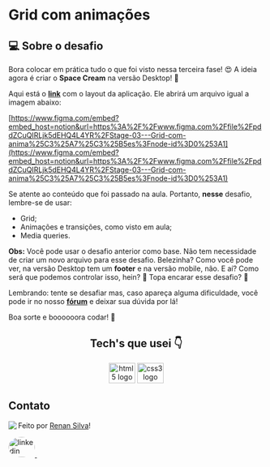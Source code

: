 # Grid com animações

## 💻 Sobre o desafio

Bora colocar em prática tudo o que foi visto nessa terceira fase! 😍
A ideia agora é criar o **Space Cream** na versão Desktop! 🚀

Aqui está o [**link**](https://www.figma.com/file/pddZCuQIRLjk5dEHQ4L4YR/Stage-03---Grid-com-anima%C3%A7%C3%B5es/duplicate) com o layout da aplicação. Ele abrirá um arquivo igual a imagem abaixo:

[https://www.figma.com/embed?embed_host=notion&url=https%3A%2F%2Fwww.figma.com%2Ffile%2FpddZCuQIRLjk5dEHQ4L4YR%2FStage-03---Grid-com-anima%25C3%25A7%25C3%25B5es%3Fnode-id%3D0%253A1](https://www.figma.com/embed?embed_host=notion&url=https%3A%2F%2Fwww.figma.com%2Ffile%2FpddZCuQIRLjk5dEHQ4L4YR%2FStage-03---Grid-com-anima%25C3%25A7%25C3%25B5es%3Fnode-id%3D0%253A1)

Se atente ao conteúdo que foi passado na aula. Portanto, **nesse** desafio, lembre-se de usar:

- Grid;
- Animações e transições, como visto em aula;
- Media queries.

**Obs:** Você pode usar o desafio anterior como base. Não tem necessidade de criar um novo arquivo para esse desafio. Belezinha?
Como você pode ver, na versão Desktop tem um **footer** e na versão mobile, não.
E aí? Como será que podemos controlar isso, hein? 👀
Topa encarar esse desafio? **💜**

Lembrando: tente se desafiar mas, caso apareça alguma dificuldade, você pode ir no nosso **[fórum](https://app.rocketseat.com.br/h/forum/explorer)** e deixar sua dúvida por lá!

Boa sorte e boooooora codar! **🚀**

<h2 align="center">Tech's que usei 👇</h2>

<div align="center">

  <img src="https://cdn.jsdelivr.net/gh/devicons/devicon/icons/html5/html5-original.svg" height="40" width="52" alt="html5 logo"  />
  <img src="https://cdn.jsdelivr.net/gh/devicons/devicon/icons/css3/css3-original.svg" height="40" width="52" alt="css3 logo"  />
 
</div>

## Contato

<img align="left" src="https://avatars.githubusercontent.com/renyzeraa?size=100">

Feito por [Renan Silva](https://github.com/renyzeraa)!

<a href="https://www.linkedin.com/in/renan-silva-307733224/" target="_blank">
    <img style="border-radius:50%;" src="https://raw.githubusercontent.com/maurodesouza/profile-readme-generator/master/src/assets/icons/social/linkedin/default.svg" width="52" height="40" alt="linkedin logo"  />
  </a>&nbsp;

<br clear="left"/>

